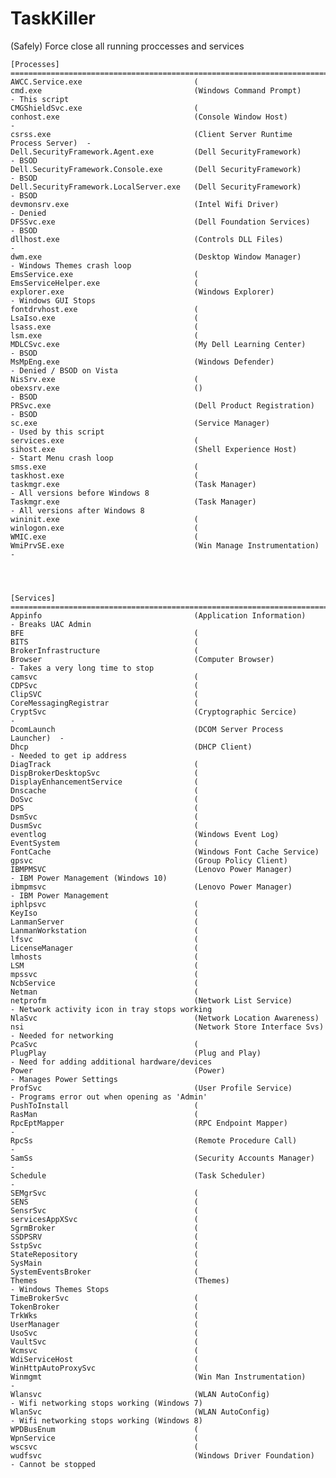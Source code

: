 # TaskKiller
(Safely) Force close all running proccesses and services

    
    [Processes]
    ==================================================================================================================
    AWCC.Service.exe                         (
    cmd.exe                                  (Windows Command Prompt)                - This script
    CMGShieldSvc.exe                         (
    conhost.exe                              (Console Window Host)                   - 
    csrss.exe                                (Client Server Runtime Process Server)  - 
    Dell.SecurityFramework.Agent.exe         (Dell SecurityFramework)                - BSOD
    Dell.SecurityFramework.Console.exe       (Dell SecurityFramework)                - BSOD
    Dell.SecurityFramework.LocalServer.exe   (Dell SecurityFramework)                - BSOD
    devmonsrv.exe                            (Intel Wifi Driver)                     - Denied
    DFSSvc.exe                               (Dell Foundation Services)              - BSOD
    dllhost.exe                              (Controls DLL Files)                    - 
    dwm.exe                                  (Desktop Window Manager)                - Windows Themes crash loop
    EmsService.exe                           (
    EmsServiceHelper.exe                     (
    explorer.exe                             (Windows Explorer)                      - Windows GUI Stops
    fontdrvhost.exe                          (
    LsaIso.exe                               (
    lsass.exe                                (
    lsm.exe                                  (
    MDLCSvc.exe                              (My Dell Learning Center)               - BSOD
    MsMpEng.exe                              (Windows Defender)                      - Denied / BSOD on Vista
    NisSrv.exe                               (
    obexsrv.exe                              ()                                      - BSOD
    PRSvc.exe                                (Dell Product Registration)             - BSOD
    sc.exe                                   (Service Manager)                       - Used by this script
    services.exe                             (
    sihost.exe                               (Shell Experience Host)                 - Start Menu crash loop
    smss.exe                                 (
    taskhost.exe                             (
    taskmgr.exe                              (Task Manager)                          - All versions before Windows 8
    Taskmgr.exe                              (Task Manager)                          - All versions after Windows 8
    wininit.exe                              (
    winlogon.exe                             (
    WMIC.exe                                 (
    WmiPrvSE.exe                             (Win Manage Instrumentation)            - 
    
    
    
    
    [Services]
    ==================================================================================================================                  
    Appinfo                                  (Application Information)       - Breaks UAC Admin
    BFE                                      (
    BITS                                     (
    BrokerInfrastructure                     (
    Browser                                  (Computer Browser)              - Takes a very long time to stop
    camsvc                                   (
    CDPSvc                                   (
    ClipSVC                                  (
    CoreMessagingRegistrar                   (
    CryptSvc                                 (Cryptographic Sercice)         - 
    DcomLaunch                               (DCOM Server Process Launcher)  - 
    Dhcp                                     (DHCP Client)                   - Needed to get ip address
    DiagTrack                                (
    DispBrokerDesktopSvc                     (
    DisplayEnhancementService                (
    Dnscache                                 (
    DoSvc                                    (
    DPS                                      (
    DsmSvc                                   (
    DusmSvc                                  (
    eventlog                                 (Windows Event Log)
    EventSystem                              (
    FontCache                                (Windows Font Cache Service)
    gpsvc                                    (Group Policy Client)
    IBMPMSVC                                 (Lenovo Power Manager)          - IBM Power Management (Windows 10)
    ibmpmsvc                                 (Lenovo Power Manager)          - IBM Power Management
    iphlpsvc                                 (
    KeyIso                                   (
    LanmanServer                             (
    LanmanWorkstation                        (
    lfsvc                                    (
    LicenseManager                           (
    lmhosts                                  (
    LSM                                      (
    mpssvc                                   (
    NcbService                               (
    Netman                                   (
    netprofm                                 (Network List Service)          - Network activity icon in tray stops working
    NlaSvc                                   (Network Location Awareness)   
    nsi                                      (Network Store Interface Svs)   - Needed for networking
    PcaSvc                                   (
    PlugPlay                                 (Plug and Play)                 - Need for adding additional hardware/devices
    Power                                    (Power)                         - Manages Power Settings
    ProfSvc                                  (User Profile Service)          - Programs error out when opening as 'Admin'
    PushToInstall                            (
    RasMan                                   (
    RpcEptMapper                             (RPC Endpoint Mapper)           - 
    RpcSs                                    (Remote Procedure Call)         - 
    SamSs                                    (Security Accounts Manager)     - 
    Schedule                                 (Task Scheduler)                - 
    SEMgrSvc                                 (
    SENS                                     (
    SensrSvc                                 (
    servicesAppXSvc                          (
    SgrmBroker                               (
    SSDPSRV                                  (
    SstpSvc                                  (
    StateRepository                          (
    SysMain                                  (
    SystemEventsBroker                       (
    Themes                                   (Themes)                        - Windows Themes Stops
    TimeBrokerSvc                            (
    TokenBroker                              (
    TrkWks                                   (
    UserManager                              (
    UsoSvc                                   (
    VaultSvc                                 (
    Wcmsvc                                   (
    WdiServiceHost                           (
    WinHttpAutoProxySvc                      (
    Winmgmt                                  (Win Man Instrumentation)       - 
    Wlansvc                                  (WLAN AutoConfig)               - Wifi networking stops working (Windows 7)
    WlanSvc                                  (WLAN AutoConfig)               - Wifi networking stops working (Windows 8)
    WPDBusEnum                               (
    WpnService                               (
    wscsvc                                   (
    wudfsvc                                  (Windows Driver Foundation)     - Cannot be stopped
